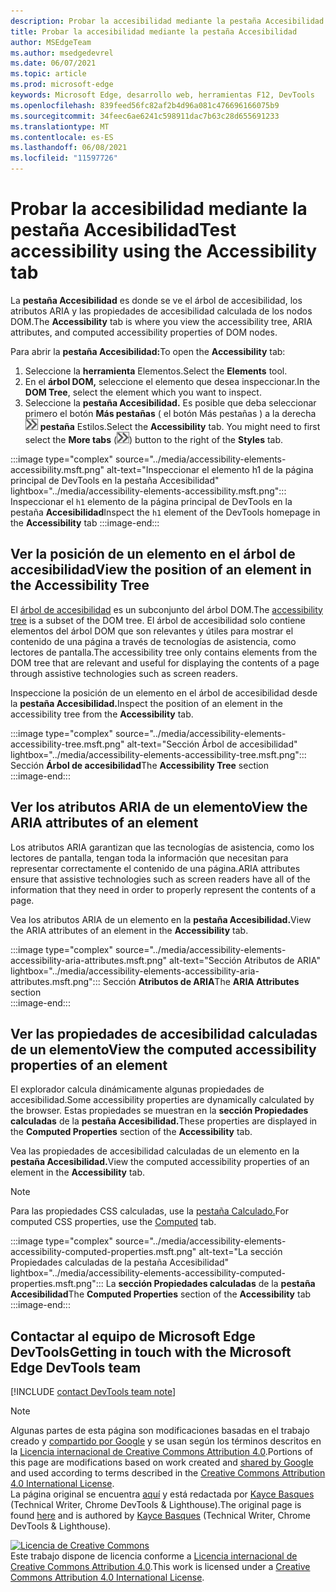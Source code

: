 ```yaml
---
description: Probar la accesibilidad mediante la pestaña Accesibilidad.
title: Probar la accesibilidad mediante la pestaña Accesibilidad
author: MSEdgeTeam
ms.author: msedgedevrel
ms.date: 06/07/2021
ms.topic: article
ms.prod: microsoft-edge
keywords: Microsoft Edge, desarrollo web, herramientas F12, DevTools
ms.openlocfilehash: 839feed56fc82af2b4d96a081c476696166075b9
ms.sourcegitcommit: 34feec6ae6241c598911dac7b63c28d655691233
ms.translationtype: MT
ms.contentlocale: es-ES
ms.lasthandoff: 06/08/2021
ms.locfileid: "11597726"
---
```

<!-- this article was created on 05/11/2021 by moving a section out from the "Accessibility reference" article (reference.md) -->
<!-- Copyright Kayce Basques 

   Licensed under the Apache License, Version 2.0 (the "License");
   you may not use this file except in compliance with the License.
   You may obtain a copy of the License at

       https://www.apache.org/licenses/LICENSE-2.0

   Unless required by applicable law or agreed to in writing, software
   distributed under the License is distributed on an "AS IS" BASIS,
   WITHOUT WARRANTIES OR CONDITIONS OF ANY KIND, either express or implied.
   See the License for the specific language governing permissions and
   limitations under the License.  -->  
# <a name="test-accessibility-using-the-accessibility-tab"></a><span data-ttu-id="6a8b3-104">Probar la accesibilidad mediante la pestaña Accesibilidad</span><span class="sxs-lookup"><span data-stu-id="6a8b3-104">Test accessibility using the Accessibility tab</span></span>

<span data-ttu-id="6a8b3-105">La **pestaña Accesibilidad** es donde se ve el árbol de accesibilidad, los atributos ARIA y las propiedades de accesibilidad calculada de los nodos DOM.</span><span class="sxs-lookup"><span data-stu-id="6a8b3-105">The **Accessibility** tab is where you view the accessibility tree, ARIA attributes, and computed accessibility properties of DOM nodes.</span></span>  

<span data-ttu-id="6a8b3-106">Para abrir la **pestaña Accesibilidad:**</span><span class="sxs-lookup"><span data-stu-id="6a8b3-106">To open the **Accessibility** tab:</span></span>

1.  <span data-ttu-id="6a8b3-107">Seleccione la **herramienta** Elementos.</span><span class="sxs-lookup"><span data-stu-id="6a8b3-107">Select the **Elements** tool.</span></span>  
1.  <span data-ttu-id="6a8b3-108">En el **árbol DOM,** seleccione el elemento que desea inspeccionar.</span><span class="sxs-lookup"><span data-stu-id="6a8b3-108">In the **DOM Tree**, select the element which you want to inspect.</span></span>  
1.  <span data-ttu-id="6a8b3-109">Seleccione la **pestaña Accesibilidad.**  Es posible que deba seleccionar primero el botón **Más pestañas** \( el botón Más pestañas \) a la derecha ![ de la ](../media/more-tabs-icon.msft.png) **pestaña** Estilos.</span><span class="sxs-lookup"><span data-stu-id="6a8b3-109">Select the **Accessibility** tab.  You might need to first select the **More tabs** \(![the More tabs button](../media/more-tabs-icon.msft.png)\) button to the right of the **Styles** tab.</span></span>

:::image type="complex" source="../media/accessibility-elements-accessibility.msft.png" alt-text="Inspeccionar el elemento h1 de la página principal de DevTools en la pestaña Accesibilidad" lightbox="../media/accessibility-elements-accessibility.msft.png":::
   <span data-ttu-id="6a8b3-111">Inspeccionar el `h1` elemento de la página principal de DevTools en la pestaña **Accesibilidad**</span><span class="sxs-lookup"><span data-stu-id="6a8b3-111">Inspect the `h1` element of the DevTools homepage in the **Accessibility** tab</span></span>
:::image-end:::  


## <a name="view-the-position-of-an-element-in-the-accessibility-tree"></a><span data-ttu-id="6a8b3-112">Ver la posición de un elemento en el árbol de accesibilidad</span><span class="sxs-lookup"><span data-stu-id="6a8b3-112">View the position of an element in the Accessibility Tree</span></span>

<span data-ttu-id="6a8b3-113">El [árbol de accesibilidad][MDNAccessibilityTree] es un subconjunto del árbol DOM.</span><span class="sxs-lookup"><span data-stu-id="6a8b3-113">The [accessibility tree][MDNAccessibilityTree] is a subset of the DOM tree.</span></span>  <span data-ttu-id="6a8b3-114">El árbol de accesibilidad solo contiene elementos del árbol DOM que son relevantes y útiles para mostrar el contenido de una página a través de tecnologías de asistencia, como lectores de pantalla.</span><span class="sxs-lookup"><span data-stu-id="6a8b3-114">The accessibility tree only contains elements from the DOM tree that are relevant and useful for displaying the contents of a page through assistive technologies such as screen readers.</span></span>

<span data-ttu-id="6a8b3-115">Inspeccione la posición de un elemento en el árbol de accesibilidad desde la **pestaña Accesibilidad.**</span><span class="sxs-lookup"><span data-stu-id="6a8b3-115">Inspect the position of an element in the accessibility tree from the **Accessibility** tab.</span></span>  

:::image type="complex" source="../media/accessibility-elements-accessibility-tree.msft.png" alt-text="Sección Árbol de accesibilidad" lightbox="../media/accessibility-elements-accessibility-tree.msft.png":::
   <span data-ttu-id="6a8b3-117">Sección **Árbol de accesibilidad**</span><span class="sxs-lookup"><span data-stu-id="6a8b3-117">The **Accessibility Tree** section</span></span>  
:::image-end:::  


## <a name="view-the-aria-attributes-of-an-element"></a><span data-ttu-id="6a8b3-118">Ver los atributos ARIA de un elemento</span><span class="sxs-lookup"><span data-stu-id="6a8b3-118">View the ARIA attributes of an element</span></span>  

<span data-ttu-id="6a8b3-119">Los atributos ARIA garantizan que las tecnologías de asistencia, como los lectores de pantalla, tengan toda la información que necesitan para representar correctamente el contenido de una página.</span><span class="sxs-lookup"><span data-stu-id="6a8b3-119">ARIA attributes ensure that assistive technologies such as screen readers have all of the information that they need in order to properly represent the contents of a page.</span></span>  

<span data-ttu-id="6a8b3-120">Vea los atributos ARIA de un elemento en la **pestaña Accesibilidad.**</span><span class="sxs-lookup"><span data-stu-id="6a8b3-120">View the ARIA attributes of an element in the **Accessibility** tab.</span></span>

:::image type="complex" source="../media/accessibility-elements-accessibility-aria-attributes.msft.png" alt-text="Sección Atributos de ARIA" lightbox="../media/accessibility-elements-accessibility-aria-attributes.msft.png":::
   <span data-ttu-id="6a8b3-122">Sección **Atributos de ARIA**</span><span class="sxs-lookup"><span data-stu-id="6a8b3-122">The **ARIA Attributes** section</span></span>  
:::image-end:::  


## <a name="view-the-computed-accessibility-properties-of-an-element"></a><span data-ttu-id="6a8b3-123">Ver las propiedades de accesibilidad calculadas de un elemento</span><span class="sxs-lookup"><span data-stu-id="6a8b3-123">View the computed accessibility properties of an element</span></span>  


<span data-ttu-id="6a8b3-124">El explorador calcula dinámicamente algunas propiedades de accesibilidad.</span><span class="sxs-lookup"><span data-stu-id="6a8b3-124">Some accessibility properties are dynamically calculated by the browser.</span></span>  <span data-ttu-id="6a8b3-125">Estas propiedades se muestran en la **sección Propiedades calculadas** de la **pestaña Accesibilidad.**</span><span class="sxs-lookup"><span data-stu-id="6a8b3-125">These properties are displayed in the **Computed Properties** section of the **Accessibility** tab.</span></span>  

<span data-ttu-id="6a8b3-126">Vea las propiedades de accesibilidad calculadas de un elemento en la **pestaña Accesibilidad.**</span><span class="sxs-lookup"><span data-stu-id="6a8b3-126">View the computed accessibility properties of an element in the **Accessibility** tab.</span></span>

> [!NOTE]
> <span data-ttu-id="6a8b3-127">Para las propiedades CSS calculadas, use la [pestaña Calculado.][DevtoolsCssReferenceViewActuallyAppliedElements]</span><span class="sxs-lookup"><span data-stu-id="6a8b3-127">For computed CSS properties, use the [Computed][DevtoolsCssReferenceViewActuallyAppliedElements] tab.</span></span>

:::image type="complex" source="../media/accessibility-elements-accessibility-computed-properties.msft.png" alt-text="La sección Propiedades calculadas de la pestaña Accesibilidad" lightbox="../media/accessibility-elements-accessibility-computed-properties.msft.png":::
   <span data-ttu-id="6a8b3-129">La **sección Propiedades calculadas** de la **pestaña Accesibilidad**</span><span class="sxs-lookup"><span data-stu-id="6a8b3-129">The **Computed Properties** section of the **Accessibility** tab</span></span>  
:::image-end:::  


## <a name="getting-in-touch-with-the-microsoft-edge-devtools-team"></a><span data-ttu-id="6a8b3-130">Contactar al equipo de Microsoft Edge DevTools</span><span class="sxs-lookup"><span data-stu-id="6a8b3-130">Getting in touch with the Microsoft Edge DevTools team</span></span>  

[!INCLUDE [contact DevTools team note](../includes/contact-devtools-team-note.md)]  


> [!NOTE]
> <span data-ttu-id="6a8b3-131">Algunas partes de esta página son modificaciones basadas en el trabajo creado y [compartido por Google][GoogleSitePolicies] y se usan según los términos descritos en la [Licencia internacional de Creative Commons Attribution 4.0][CCA4IL].</span><span class="sxs-lookup"><span data-stu-id="6a8b3-131">Portions of this page are modifications based on work created and [shared by Google][GoogleSitePolicies] and used according to terms described in the [Creative Commons Attribution 4.0 International License][CCA4IL].</span></span>  
> <span data-ttu-id="6a8b3-132">La página original se encuentra [aquí](https://developers.google.com/web/tools/chrome-devtools/accessibility/reference) y está redactada por [Kayce Basques][KayceBasques] \(Technical Writer, Chrome DevTools \& Lighthouse\).</span><span class="sxs-lookup"><span data-stu-id="6a8b3-132">The original page is found [here](https://developers.google.com/web/tools/chrome-devtools/accessibility/reference) and is authored by [Kayce Basques][KayceBasques] \(Technical Writer, Chrome DevTools \& Lighthouse\).</span></span>  

[![Licencia de Creative Commons][CCby4Image]][CCA4IL]  
<span data-ttu-id="6a8b3-134">Este trabajo dispone de licencia conforme a [Licencia internacional de Creative Commons Attribution 4.0][CCA4IL].</span><span class="sxs-lookup"><span data-stu-id="6a8b3-134">This work is licensed under a [Creative Commons Attribution 4.0 International License][CCA4IL].</span></span>  


<!-- links -->
[DevtoolsCssReferenceViewActuallyAppliedElements]: ../css/reference.md#view-only-the-css-that-is-actually-applied-to-an-element "Ver solo el CSS que realmente se aplica a un elemento: referencia CSS | Microsoft Docs"  
[MDNAccessibilityTree]: https://developer.mozilla.org/docs/Glossary/AOM "Árbol de accesibilidad (AOM) | MDN"  
[GoogleSitePolicies]: https://developers.google.com/terms/site-policies  
[CCA4IL]: https://creativecommons.org/licenses/by/4.0  
[KayceBasques]: https://developers.google.com/web/resources/contributors/kaycebasques  
[CCby4Image]: https://i.creativecommons.org/l/by/4.0/88x31.png  
